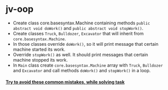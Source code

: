 # jv-oop

- Create class core.basesyntax.Machine containing methods `public abstract void doWork()` and `public abstract void stopWork()`.  
- Create classes `Truck`, `Bulldozer`, `Excavator` that will inherit from `core.basesyntax.Machine`.
- In those classes override `doWork()`, so it will print message that certain machine started its work.
- Override `stopWork()` as well. It should print messages that certain machine stopped its work.
- In `Main` class create `core.basesyntax.Machine` array with `Truck`, `Bulldozer` and `Excavator` and call methods `doWork()` and `stopWork()` in a loop.

#### [Try to avoid these common mistakes, while solving task](https://mate-academy.github.io/jv-program-common-mistakes/java-core/oop/oop)
